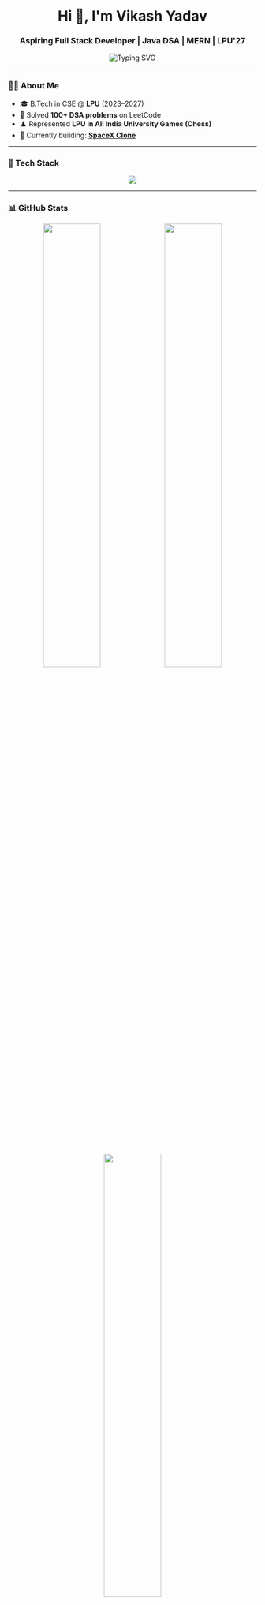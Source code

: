 <h1 align="center">Hi 👋, I'm Vikash Yadav</h1>
<h3 align="center">Aspiring Full Stack Developer | Java DSA | MERN | LPU'27</h3>

<p align="center">
  <img src="https://readme-typing-svg.herokuapp.com?font=Fira+Code&size=22&duration=3000&pause=1000&color=1ABC9C&center=true&vCenter=true&width=440&height=45&lines=Java+%7C+MERN+Stack+Developer;Loves+DSA+%26+Open+Source" alt="Typing SVG" />
</p>

---

### 🧑‍💻 About Me

- 🎓 B.Tech in CSE @ **LPU** (2023–2027)  
- 🧠 Solved **100+ DSA problems** on LeetCode  
- ♟️ Represented **LPU in All India University Games (Chess)**  
- 🚀 Currently building: [**SpaceX Clone**](https://vikashyadavspacexclone.netlify.app)

---

### 🚀 Tech Stack

<p align="center">
  <img src="https://skillicons.dev/icons?i=java,js,react,nodejs,mongodb,html,css,git,github,vscode,linux" />
</p>

---

### 📊 GitHub Stats

<p align="center">
  <img src="https://github-readme-stats.vercel.app/api?username=vikashyadav123x&show_icons=true&theme=radical" width="48%" />
  <img src="https://github-readme-streak-stats.herokuapp.com/?user=vikashyadav123x&theme=radical" width="48%" />
</p>

<p align="center">
  <img src="https://github-readme-stats.vercel.app/api/top-langs/?username=vikashyadav123x&layout=compact&theme=radical" width="48%" />
</p>

---
### 🧠 LeetCode Stats

[![LeetCode Stats](https://leetcard.jacoblin.cool/vikashyadav0007?theme=dark&font=baloo)](https://leetcode.com/u/vikashyadav0007/)

### 🏆 Achievements

- 🧩 100+ LeetCode Questions Solved  
- 🥇 Top Chess Player at LPU – AIUG Representative  
- 💼 Built several **responsive React projects**  
- 🔭 Exploring advanced Java DSA topics & backend system design

---

### 📬 Let's Connect

<p align="center">
  <a href="https://www.linkedin.com/in/vikashyadav07/" target="_blank">
    <img src="https://img.shields.io/badge/LinkedIn-0077B5?style=for-the-badge&logo=linkedin&logoColor=white" />
  </a>
  <a href="mailto:vikashyadav10648@gmail.com">
    <img src="https://img.shields.io/badge/Gmail-D14836?style=for-the-badge&logo=gmail&logoColor=white" />
  </a>
  <a href="https://github.com/vikashyadav123x" target="_blank">
    <img src="https://img.shields.io/badge/GitHub-100000?style=for-the-badge&logo=github&logoColor=white" />
  </a>
  <a href="https://vikashyadavspacexclone.netlify.app">
    <img src="https://img.shields.io/badge/Portfolio-000000?style=for-the-badge&logo=vercel&logoColor=white" />
  </a>
</p>

---

<p align="center">
  <img src="https://quotes-github-readme.vercel.app/api?type=horizontal&theme=radical" />
</p>

---

<p align="center">⭐️ From <strong>Vikash Yadav</strong> with code 💻 and caffeine ☕</p>
